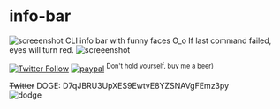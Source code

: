 # info-bar
![screeenshot](https://user-images.githubusercontent.com/18072680/85110454-9dd40380-b21b-11ea-8c17-02f1bd7221ef.png)
CLI info bar with funny faces O_o If last command failed, eyes will turn red.
![screeenshot](https://user-images.githubusercontent.com/18072680/85110450-9ca2d680-b21b-11ea-9a9a-3b9e7f9b25b1.png)

[![Twitter Follow](https://img.shields.io/twitter/follow/Vaniacer?style=social)](https://twitter.com/Vaniacer)
[![paypal](https://img.shields.io/badge/Donate-PayPal-green.svg)](https://paypal.me/sshto?locale.x=en_US) <sup>Don't hold yourself, buy me a beer)</sup>

~~Twitter~~ DOGE: D7qJBRU3UpXES9EwtvE8YZSNAVgFEmz3py</br>
![dodge](https://user-images.githubusercontent.com/18072680/229992296-f415eadb-645b-4229-81c7-e269485c635d.png)
